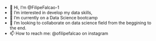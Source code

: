 - 👋 Hi, I’m @FilipeFalcao-1
- 👀 I’m interested in develop my data skills, 
- 🌱 I’m currently on a Data Science bootcamp
- 💞️ I’m looking to collaborate on data science field from the beggining to the end.
- 📫 How to reach me: @ofilipefalcao on instagram
  

<!---
FilipeFalcao-1/FilipeFalcao-1 is a ✨ special ✨ repository because its `README.md` (this file) appears on your GitHub profile.
You can click the Preview link to take a look at your changes.
--->
